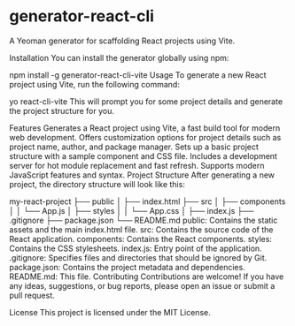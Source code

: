# generator-react-cli

A Yeoman generator for scaffolding React projects using Vite.

Installation
You can install the generator globally using npm:

npm install -g generator-react-cli-vite
Usage
To generate a new React project using Vite, run the following command:

yo react-cli-vite
This will prompt you for some project details and generate the project structure for you.

Features
Generates a React project using Vite, a fast build tool for modern web development.
Offers customization options for project details such as project name, author, and package manager.
Sets up a basic project structure with a sample component and CSS file.
Includes a development server for hot module replacement and fast refresh.
Supports modern JavaScript features and syntax.
Project Structure
After generating a new project, the directory structure will look like this:

my-react-project
├── public
│   ├── index.html
├── src
│   ├── components
│   │   └── App.js
│   ├── styles
│   │   └── App.css
│   ├── index.js
├── .gitignore
├── package.json
└── README.md
public: Contains the static assets and the main index.html file.
src: Contains the source code of the React application.
components: Contains the React components.
styles: Contains the CSS stylesheets.
index.js: Entry point of the application.
.gitignore: Specifies files and directories that should be ignored by Git.
package.json: Contains the project metadata and dependencies.
README.md: This file.
Contributing
Contributions are welcome! If you have any ideas, suggestions, or bug reports, please open an issue or submit a pull request.

License
This project is licensed under the MIT License.
